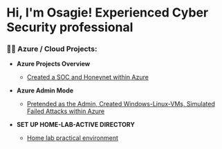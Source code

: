 <h1>Hi, I'm Osagie! Experienced Cyber Security professional

<h3>👨‍💻 Azure / Cloud Projects:</h3>

- <b>Azure Projects Overview</b>
  - [Created a SOC and Honeynet within Azure](https://github.com/Osagieoshodi/Azure-Honeynet-SOC)


- <b>Azure Admin Mode</b>
  - [Pretended as the Admin, Created Windows-Linux-VMs, Simulated Failed Attacks within Azure](https://github.com/Osagieoshodi/AZURE-ACTIVE-DIRECTORY-OVERVIEW-USERS-GROUPS-AND-ACCESS-MANAGEMENT)


- <b>SET UP HOME-LAB-ACTIVE DIRECTORY</b>
  - [Home lab practical environment](https://github.com/Osagieoshodi/Home-Lab-Active-Directory)

